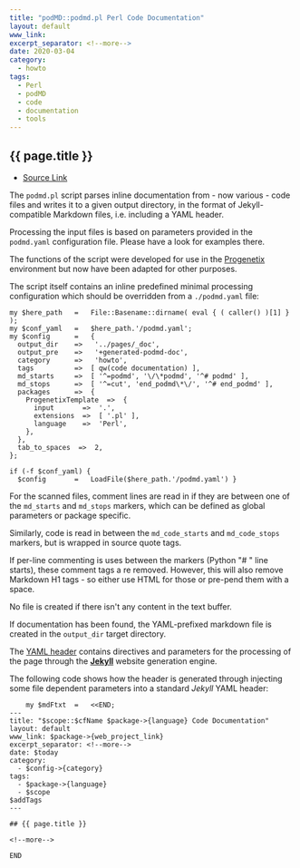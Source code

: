 ```yaml
---
title: "podMD::podmd.pl Perl Code Documentation"
layout: default
www_link: 
excerpt_separator: <!--more-->
date: 2020-03-04
category:
  - howto
tags:
  - Perl
  - podMD
  - code
  - documentation
  - tools
---
```


## {{ page.title }}

<!--more-->

* [Source Link](https://github.com/ga4gh-schemablocks/tools/tree/master/podMD/podmd.pl) 

The `podmd.pl` script parses inline documentation from - now various - code files
and writes it to a given output directory, in the format of Jekyll-compatible
Markdown files, i.e. including a YAML header.

Processing the input files is based on parameters provided in the `podmd.yaml`
configuration file. Please have a look for examples there.

The functions of the script were developed for use in the
[Progenetix](http://info.progenetix.org) environment but now have been 
adapted for other purposes.

The script itself contains an inline predefined minimal processing configuration
which should be overridden from a `./podmd.yaml` file:

```
my $here_path   =   File::Basename::dirname( eval { ( caller() )[1] } );
my $conf_yaml   =   $here_path.'/podmd.yaml';
my $config      =   {
  output_dir    =>   '../pages/_doc',
  output_pre    =>   '+generated-podmd-doc',
  category      =>   'howto',
  tags          =>  [ qw(code documentation) ],
  md_starts     =>  [ '^=podmd', '\/\*podmd', '^# podmd' ],
  md_stops      =>  [ '^=cut', 'end_podmd\*\/', '^# end_podmd' ],
  packages      =>  {
    ProgenetixTemplate  =>  {
      input       =>  '.',
      extensions  =>  [ '.pl' ],
      language    =>  'Perl',
    },
  },
  tab_to_spaces  =>  2,
};

if (-f $conf_yaml) {
  $config       =   LoadFile($here_path.'/podmd.yaml') }
```
For the scanned files, comment lines are read in if they are between one of the
`md_starts` and `md_stops` markers, which can be defined as global parameters
or package specific.

Similarly, code is read in between the `md_code_starts` and `md_code_stops`
markers, but is wrapped in source quote tags.

If per-line commenting is uses between the markers (Python "# " line starts),
these comment tags a re removed. However, this will also remove Markdown H1
tags - so either use HTML for those or pre-pend them with a space. 

No file is created if there isn't any content in the text buffer.

If documentation has been found, the YAML-prefixed markdown file is created in
the `output_dir` target directory.

The [YAML header](https://progenetix.github.io/progenetix-site-template/howto/yamlheader/)
contains directives and parameters for the processing of the page through the
[__Jekyll__](https://jekyllrb.com) website generation engine.

The following code shows how the header is generated through injecting some
file dependent parameters into a standard _Jekyll_ YAML header:

```
    my $mdFtxt  =   <<END;
---
title: "$scope::$cfName $package->{language} Code Documentation"
layout: default
www_link: $package->{web_project_link}
excerpt_separator: <!--more-->
date: $today
category:
  - $config->{category}
tags:
  - $package->{language}
  - $scope
$addTags
---

## {{ page.title }}

<!--more-->

END
```

